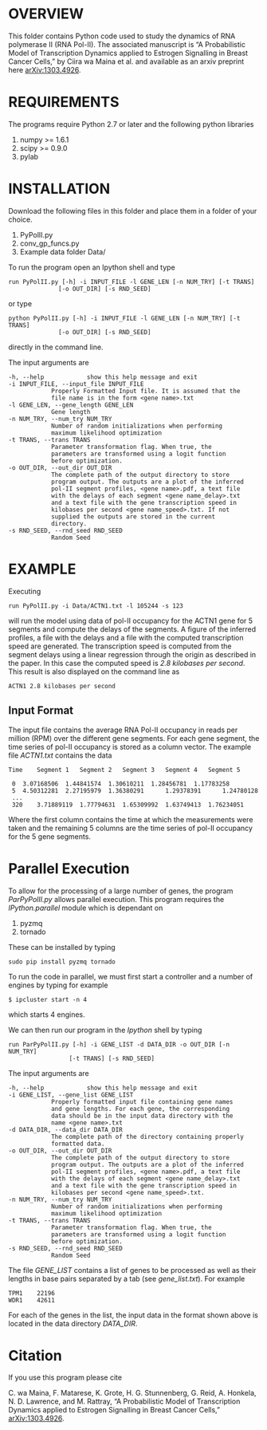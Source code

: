 OVERVIEW
========

This folder contains Python code used to study the dynamics of RNA polymerase II (RNA Pol-II). 
The associated manuscript is “A Probabilistic Model of Transcription Dynamics applied to Estrogen Signalling in Breast Cancer Cells,” 
by Ciira wa Maina et al. and available as an arxiv preprint here [arXiv:1303.4926](http://arxiv.org/abs/1303.4926). 


REQUIREMENTS
============
The programs require Python 2.7 or later and the following python libraries

1. numpy >= 1.6.1
2. scipy >= 0.9.0
3. pylab


INSTALLATION
============
Download the following files in this folder and place them in a folder of your choice.

1. PyPolII.py
2. conv_gp_funcs.py
3. Example data folder Data/


To run the program open an Ipython shell and type

	run PyPolII.py [-h] -i INPUT_FILE -l GENE_LEN [-n NUM_TRY] [-t TRANS]
                  [-o OUT_DIR] [-s RND_SEED]

or type

	python PyPolII.py [-h] -i INPUT_FILE -l GENE_LEN [-n NUM_TRY] [-t TRANS]
                  [-o OUT_DIR] [-s RND_SEED]

directly in the command line.   

The input arguments are

	-h, --help            show this help message and exit
	-i INPUT_FILE, --input_file INPUT_FILE
		        Properly Formatted Input file. It is assumed that the
		        file name is in the form <gene name>.txt
	-l GENE_LEN, --gene_length GENE_LEN
		        Gene length
	-n NUM_TRY, --num_try NUM_TRY
		        Number of random initializations when performing
		        maximum likelihood optimization
	-t TRANS, --trans TRANS
		        Parameter transformation flag. When true, the
		        parameters are transformed using a logit function
		        before optimization.
	-o OUT_DIR, --out_dir OUT_DIR
		        The complete path of the output directory to store
		        program output. The outputs are a plot of the inferred
		        pol-II segment profiles, <gene name>.pdf, a text file
		        with the delays of each segment <gene name_delay>.txt
		        and a text file with the gene transcription speed in
		        kilobases per second <gene name_speed>.txt. If not
		        supplied the outputs are stored in the current
		        directory.
	-s RND_SEED, --rnd_seed RND_SEED
		        Random Seed






EXAMPLE
=======


Executing 

	run PyPolII.py -i Data/ACTN1.txt -l 105244 -s 123

will run the model using data of pol-II occupancy for the ACTN1 gene for 5 segments 
and compute the delays of the segments. A figure of the inferred profiles, a file 
with the delays and a file with the computed transcription speed are generated. The transcription speed is computed from the segment delays using a linear regression through the origin as described in the paper. In this case the computed speed is *2.8 kilobases per second*. This result is also displayed on the command line as 
	
	ACTN1 2.8 kilobases per second



Input Format
------------

The input file contains the average RNA Pol-II occupancy in reads per million (RPM) over the different gene segments.
For each gene segment, the time series of pol-II occupancy is stored as a column vector. The example file *ACTN1.txt* 
contains the data 
	
	Time	Segment 1	Segment 2	Segment 3	Segment 4	Segment 5

	 0	3.07168506	1.44841574	1.30610211	1.28456781	1.17783258
	 5	4.50312281	2.27195979	1.36380291      1.29378391    	1.24780128
	 ...
	 320    3.71889119	1.77794631	1.65309992	1.63749413	1.76234051

Where the first column contains the time at which the measurements were taken and the remaining 5 columns are the time
series of pol-II occupancy for the 5 gene segments.


Parallel Execution
==================

To allow for the processing of a large number of genes, the program *ParPyPolII.py* allows parallel execution.
This program requires the *IPython.parallel* module which is dependant on 

1. pyzmq
2. tornado

These can be installed by typing

	sudo pip install pyzmq tornado

To run the code in parallel, we must first start a controller and a number of engines by typing for example

	$ ipcluster start -n 4

which starts 4 engines.
 
We can then run our program in the *Ipython* shell by typing

	run ParPyPolII.py [-h] -i GENE_LIST -d DATA_DIR -o OUT_DIR [-n NUM_TRY]
                     [-t TRANS] [-s RND_SEED]

The input arguments are 

	-h, --help            show this help message and exit
	-i GENE_LIST, --gene_list GENE_LIST
		        Properly formatted input file containing gene names
		        and gene lengths. For each gene, the corresponding
		        data should be in the input data directory with the
		        name <gene name>.txt
	-d DATA_DIR, --data_dir DATA_DIR
		        The complete path of the directory containing properly
		        formatted data.
	-o OUT_DIR, --out_dir OUT_DIR
		        The complete path of the output directory to store
		        program output. The outputs are a plot of the inferred
		        pol-II segment profiles, <gene name>.pdf, a text file
		        with the delays of each segment <gene name_delay>.txt
		        and a text file with the gene transcription speed in
		        kilobases per second <gene name_speed>.txt.
	-n NUM_TRY, --num_try NUM_TRY
		        Number of random initializations when performing
		        maximum likelihood optimization
	-t TRANS, --trans TRANS
		        Parameter transformation flag. When true, the
		        parameters are transformed using a logit function
		        before optimization.
	-s RND_SEED, --rnd_seed RND_SEED
		        Random Seed


The file *GENE_LIST* contains a list of genes to be processed as well as their lengths in base pairs separated by a tab (see *gene_list.txt*). For example

	TPM1	22196
	WDR1	42611

For each of the genes in the list, the input data in the format shown above is located in the data directory *DATA_DIR*.	
	 
Citation
========

If you use this program please cite

C. wa Maina, F. Matarese, K. Grote, H. G. Stunnenberg, G. Reid, A. Honkela, N. D. Lawrence, and M. Rattray,
“A Probabilistic Model of Transcription Dynamics applied to Estrogen Signalling in Breast Cancer Cells,”
[arXiv:1303.4926](http://arxiv.org/abs/1303.4926). 




